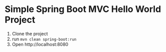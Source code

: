 # Simple Spring Boot MVC Hello World Project

1. Clone the project
2. run `mvn clean spring-boot:run`
3. Open http://localhost:8080
